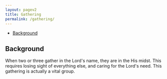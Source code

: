 ```yaml
---
layout: pagev2
title: Gathering
permalink: /gathering/
---
```

- [Background](#background)

## Background

When two or three gather in the Lord's name, they are in the His midst. This requires losing sight of everything else, and caring for the Lord's need. This gathering is actually a vital group.